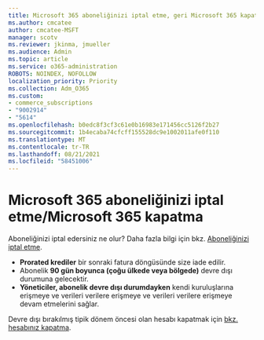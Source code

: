 ```yaml
---
title: Microsoft 365 aboneliğinizi iptal etme, geri Microsoft 365 kapatma
ms.author: cmcatee
author: cmcatee-MSFT
manager: scotv
ms.reviewer: jkinma, jmueller
ms.audience: Admin
ms.topic: article
ms.service: o365-administration
ROBOTS: NOINDEX, NOFOLLOW
localization_priority: Priority
ms.collection: Adm_O365
ms.custom:
- commerce_subscriptions
- "9002914"
- "5614"
ms.openlocfilehash: b0edc8f3cf3c61e0b16983e171456cc5126f2b27
ms.sourcegitcommit: 1b4ecaba74cfcff155528dc9e1002011afe0f110
ms.translationtype: MT
ms.contentlocale: tr-TR
ms.lasthandoff: 08/21/2021
ms.locfileid: "58451006"
---
```

# <a name="cancelrefundclose-your-microsoft-365-subscription"></a>Microsoft 365 aboneliğinizi iptal etme/Microsoft 365 kapatma

Aboneliğinizi iptal edersiniz ne olur? Daha fazla bilgi için bkz. [Aboneliğinizi iptal etme](https://docs.microsoft.com/microsoft-365/commerce/subscriptions/cancel-your-subscription?view=o365-worldwide).

- **Prorated krediler** bir sonraki fatura döngüsünde size iade edilir.
- Abonelik **90 gün boyunca (çoğu ülkede veya bölgede)** devre dışı durumuna gelecektir.
- **Yöneticiler, abonelik devre dışı durumdayken** kendi kuruluşlarına erişmeye ve verileri verilere erişmeye ve verileri verilere erişmeye devam etmelerini sağlar.

Devre dışı bırakılmış tipik dönem öncesi olan hesabı kapatmak için [bkz. hesabınız kapatma](https://docs.microsoft.com/microsoft-365/commerce/close-your-account?view=o365-worldwide).
